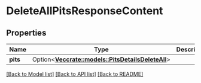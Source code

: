 # DeleteAllPitsResponseContent

## Properties

Name | Type | Description | Notes
------------ | ------------- | ------------- | -------------
**pits** | Option<[**Vec<crate::models::PitsDetailsDeleteAll>**](PitsDetailsDeleteAll.md)> |  | [optional]

[[Back to Model list]](../README.md#documentation-for-models) [[Back to API list]](../README.md#documentation-for-api-endpoints) [[Back to README]](../README.md)



